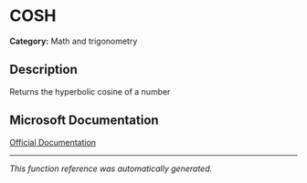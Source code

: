 # COSH

**Category:** Math and trigonometry

## Description
Returns the hyperbolic cosine of a number

## Microsoft Documentation
[Official Documentation](https://support.microsoft.com//en-us/office/cosh-function-e460d426-c471-43e8-9540-a57ff3b70555)

---
*This function reference was automatically generated.*
